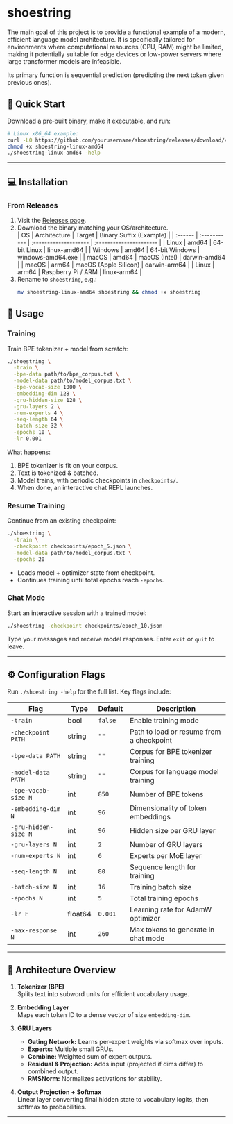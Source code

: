 
# shoestring

The main goal of this project is to provide a functional example of a modern, efficient language model architecture. It is specifically tailored for environments where computational resources (CPU, RAM) might be limited, making it potentially suitable for edge devices or low-power servers where large transformer models are infeasible. 

Its primary function is sequential prediction (predicting the next token given previous ones).


## 🚀 Quick Start

Download a pre‑built binary, make it executable, and run:

```bash
# Linux x86_64 example:
curl -LO https://github.com/yourusername/shoestring/releases/download/v0.1.0/shoestring-linux-amd64
chmod +x shoestring-linux-amd64
./shoestring-linux-amd64 -help
```

---

## 💻 Installation

### From Releases

1. Visit the [Releases page](https://github.com/o-kollar/ShoeString/releases).  
2. Download the binary matching your OS/architecture.  
    | OS      | Architecture | Target                | Binary Suffix (Example) |
    | :------ | :----------- | :-------------------- | :---------------------- |
    | Linux   | amd64        | 64-bit Linux          | linux-amd64   |
    | Windows | amd64        | 64-bit Windows        | windows-amd64.exe |
    | macOS   | amd64        | macOS (Intel)         | darwin-amd64  |
    | macOS   | arm64        | macOS (Apple Silicon) | darwin-arm64  |
    | Linux   | arm64        | Raspberry Pi / ARM    | linux-arm64   |
3. Rename to `shoestring`, e.g.:
   ```bash
   mv shoestring-linux-amd64 shoestring && chmod +x shoestring
   ```

## 🧰 Usage

### Training

Train BPE tokenizer + model from scratch:

```bash
./shoestring \
  -train \
  -bpe-data path/to/bpe_corpus.txt \
  -model-data path/to/model_corpus.txt \
  -bpe-vocab-size 1000 \
  -embedding-dim 128 \
  -gru-hidden-size 128 \
  -gru-layers 2 \
  -num-experts 4 \
  -seq-length 64 \
  -batch-size 32 \
  -epochs 10 \
  -lr 0.001
```

What happens:
1. BPE tokenizer is fit on your corpus.  
2. Text is tokenized & batched.  
3. Model trains, with periodic checkpoints in `checkpoints/`.  
4. When done, an interactive chat REPL launches.

### Resume Training

Continue from an existing checkpoint:

```bash
./shoestring \
  -train \
  -checkpoint checkpoints/epoch_5.json \
  -model-data path/to/model_corpus.txt \
  -epochs 20
```

- Loads model + optimizer state from checkpoint.  
- Continues training until total epochs reach `-epochs`.

### Chat Mode

Start an interactive session with a trained model:

```bash
./shoestring -checkpoint checkpoints/epoch_10.json
```

Type your messages and receive model responses. Enter `exit` or `quit` to leave.

---

## ⚙️ Configuration Flags

Run `./shoestring -help` for the full list. Key flags include:

| Flag                 | Type     | Default | Description                                      |
| -------------------- | -------- | ------- | ------------------------------------------------ |
| `-train`             | bool     | `false` | Enable training mode                             |
| `-checkpoint PATH`   | string   | `""`    | Path to load or resume from a checkpoint         |
| `-bpe-data PATH`     | string   | `""`    | Corpus for BPE tokenizer training                |
| `-model-data PATH`   | string   | `""`    | Corpus for language model training               |
| `-bpe-vocab-size N`  | int      | `850`   | Number of BPE tokens                             |
| `-embedding-dim N`   | int      | `96`    | Dimensionality of token embeddings               |
| `-gru-hidden-size N` | int      | `96`    | Hidden size per GRU layer                        |
| `-gru-layers N`      | int      | `2`     | Number of GRU layers                             |
| `-num-experts N`     | int      | `6`     | Experts per MoE layer                            |
| `-seq-length N`      | int      | `80`    | Sequence length for training                     |
| `-batch-size N`      | int      | `16`    | Training batch size                              |
| `-epochs N`          | int      | `5`     | Total training epochs                            |
| `-lr F`              | float64 | `0.001` | Learning rate for AdamW optimizer                |
| `-max-response N`    | int      | `260`   | Max tokens to generate in chat mode              |

---

## 📐 Architecture Overview

1. **Tokenizer (BPE)**  
   Splits text into subword units for efficient vocabulary usage.

2. **Embedding Layer**  
   Maps each token ID to a dense vector of size `embedding-dim`.

3. **GRU Layers**  
   - **Gating Network:** Learns per‑expert weights via softmax over inputs.  
   - **Experts:** Multiple small GRUs.  
   - **Combine:** Weighted sum of expert outputs.  
   - **Residual & Projection:** Adds input (projected if dims differ) to combined output.  
   - **RMSNorm:** Normalizes activations for stability.

4. **Output Projection + Softmax**  
   Linear layer converting final hidden state to vocabulary logits, then softmax to probabilities.

---
